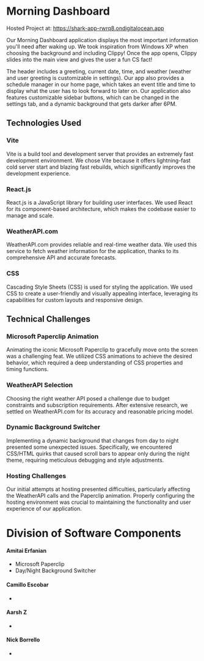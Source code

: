 # Morning Dashboard

Hosted Project at: https://shark-app-rwrq8.ondigitalocean.app

Our Morning Dashboard application displays the most important information you'll need after waking up. We took inspiration from Windows XP when choosing the background and including Clippy! Once the app opens, Clippy slides into the main view and gives the user a fun CS fact!

The header includes a greeting, current date, time, and weather (weather and user greeting is customizable in settings). Our app also provides a schedule manager in our home page, which takes an event title and time to display what the user has to look forward to later on. Our application also features customizable sidebar buttons, which can be changed in the settings tab, and a dynamic background that gets darker after 6PM.

## Technologies Used

### Vite

Vite is a build tool and development server that provides an extremely fast development environment. We chose Vite because it offers lightning-fast cold server start and blazing fast rebuilds, which significantly improves the development experience.

### React.js

React.js is a JavaScript library for building user interfaces. We used React for its component-based architecture, which makes the codebase easier to manage and scale.

### WeatherAPI.com

WeatherAPI.com provides reliable and real-time weather data. We used this service to fetch weather information for the application, thanks to its comprehensive API and accurate forecasts.

### CSS

Cascading Style Sheets (CSS) is used for styling the application. We used CSS to create a user-friendly and visually appealing interface, leveraging its capabilities for custom layouts and responsive design.

## Technical Challenges

### Microsoft Paperclip Animation

Animating the iconic Microsoft Paperclip to gracefully move onto the screen was a challenging feat. We utilized CSS animations to achieve the desired behavior, which required a deep understanding of CSS properties and timing functions.

### WeatherAPI Selection

Choosing the right weather API posed a challenge due to budget constraints and subscription requirements. After extensive research, we settled on WeatherAPI.com for its accuracy and reasonable pricing model.

### Dynamic Background Switcher

Implementing a dynamic background that changes from day to night presented some unexpected issues. Specifically, we encountered CSS/HTML quirks that caused scroll bars to appear only during the night theme, requiring meticulous debugging and style adjustments.

### Hosting Challenges

Our initial attempts at hosting presented difficulties, particularly affecting the WeatherAPI calls and the Paperclip animation. Properly configuring the hosting environment was crucial to maintaining the functionality and user experience of our application.

# Division of Software Components

#### Amitai Erfanian

- Microsoft Paperclip
- Day/Night Background Switcher

#### Camillo Escobar

-

#### Aarsh Z

-

#### Nick Borrello

-
